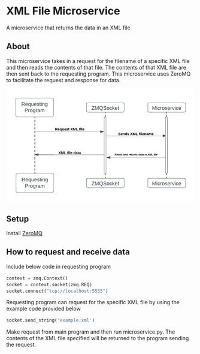 # XML File Microservice

A microservice that returns the data in an XML file

## About

This microservice takes in a request for the filename of a specific XML file and then reads the contents of that file.
The contents of that XML file are then sent back to the requesting program. This microservice uses ZeroMQ to facilitate
the request and response for data.

![UML Sequence Diagram](https://github.com/tevin-voong/XML-Microservice/blob/main/Microservice%20UML%20Diagram.png)

## Setup

Install [ZeroMQ](https://zeromq.org/languages/python/)

## How to request and receive data

Include below code in requesting program

```python
context = zmq.Context()
socket = context.socket(zmq.REQ)
socket.connect("tcp://localhost:5555")
```

Requesting program can request for the specific XML file by using the example code provided below
```python
socket.send_string('example.xml')
```

Make request from main program and then run microservice.py. The contents of the XML file specified will be returned to the program sending the request.